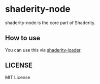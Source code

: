 # shaderity-node

shaderity-node is the core part of Shaderity.

## How to use

You can use this via [shaderity-loader](https://github.com/actnwit/shaderity-loader).

## LICENSE

MIT License
